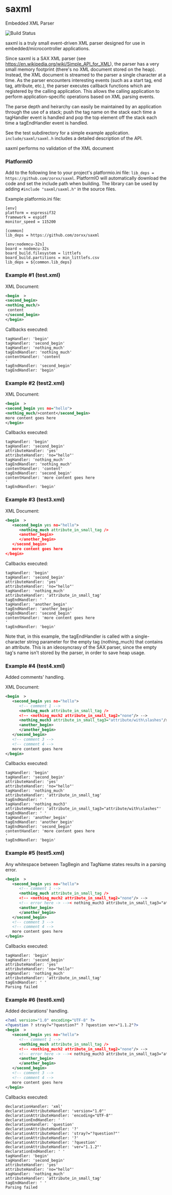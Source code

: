 # saxml
Embedded XML Parser

![Build Status](https://github.com/zorxx/saxml/actions/workflows/cmake.yml/badge.svg)

saxml is a truly small event-driven XML parser designed for use in embedded/microcontroller applications.

Since saxml is a SAX XML parser (see https://en.wikipedia.org/wiki/Simple_API_for_XML), the parser has a very small memory footprint (there's no XML document stored on the heap). Instead, the XML document is streamed to the parser a single character at a time. As the parser encounters interesting events (such as a start tag, end tag, attribute, etc.), the parser executes callback functions which are registered by the calling application. This allows the calling application to perform application-specific operations based on XML parsing events.

The parse depth and heirarchy can easily be maintained by an application through the use of a stack; push the tag name on the stack each time a tagHandler event is handled and pop the top element off the stack each time a tagEndHandler event is handled.

See the test subdirectory for a simple example application. `include/saxml/saxml.h` includes a detailed description of the API.

saxml performs no validation of the XML document

### PlatformIO

Add to the following line to your project's platformio.ini file: ``` lib_deps = https://github.com/zorxx/saxml ```.
PlatformIO will automatically download the code and set the include path when building. The library can be used by adding ```#include "saxml/saxml.h"``` in the source files.

Example platformio.ini file:
```
[env]
platform = espressif32
framework = espidf
monitor_speed = 115200

[common]
lib_deps = https://github.com/zorxx/saxml

[env:nodemcu-32s]
board = nodemcu-32s
board_build.filesystem = littlefs
board_build.partitions = min_littlefs.csv
lib_deps = ${common.lib_deps}
```

### Example #1 (test.xml)

XML Document:
```xml
<begin  >
<second_begin>
<nothing_much/>
 content
</second_begin>
</begin>
```
Callbacks executed:

```
tagHandler: 'begin'
tagHandler: 'second_begin'
tagHandler: 'nothing_much'
tagEndHandler: 'nothing_much'
contentHandler: 'content
'
tagEndHandler: 'second_begin'
tagEndHandler: 'begin'

```

### Example #2 (test2.xml)

XML Document:
```xml
<begin  >
<second_begin yes no="hello">
<nothing_much/>content</second_begin>
more content goes here
</begin>
```

Callbacks executed:
```
tagHandler: 'begin'
tagHandler: 'second_begin'
attributeHandler: 'yes'
attributeHandler: 'no="hello"'
tagHandler: 'nothing_much'
tagEndHandler: 'nothing_much'
contentHandler: 'content'
tagEndHandler: 'second_begin'
contentHandler: 'more content goes here
'
tagEndHandler: 'begin'
```

### Example #3 (test3.xml)

XML Document:
```xml
<begin  >
   <second_begin yes no="hello">
      <nothing_much attribute_in_small_tag />
      <another_begin>
      </another_begin>
   </second_begin>
   more content goes here
</begin>
```

Callbacks executed:
```
tagHandler: 'begin'
tagHandler: 'second_begin'
attributeHandler: 'yes'
attributeHandler: 'no="hello"'
tagHandler: 'nothing_much'
attributeHandler: 'attribute_in_small_tag'
tagEndHandler: ' '
tagHandler: 'another_begin'
tagEndHandler: 'another_begin'
tagEndHandler: 'second_begin'
contentHandler: 'more content goes here
'
tagEndHandler: 'begin'
```
Note that, in this example, the tagEndHandler is called with a single-character string parameter for the empty tag (nothing_much) that contains an attribute. This is an ideosyncrasy of the SAX parser, since the empty tag's name isn't stored by the parser, in order to save heap usage.

### Example #4 (test4.xml)

Added comments' handling.

XML Document:

``` xml
<begin  > 
   <second_begin yes no="hello">
      <!-- comment 1 -->
      <nothing_much attribute_in_small_tag />
      <!-- <nothing_much2 attribute_in_small_tag2="none"/> -->
      <nothing_much3 attribute_in_small_tag3="attribute/with\slashes"/>
      <another_begin>
      </another_begin>
   </second_begin>
   <!-- comment 3 -->
   <!-- comment 4 -->
   more content goes here
</begin>
```

Callbacks executed:

```
tagHandler: 'begin'
tagHandler: 'second_begin'
attributeHandler: 'yes'
attributeHandler: 'no="hello"'
tagHandler: 'nothing_much'
attributeHandler: 'attribute_in_small_tag'
tagEndHandler: ' '
tagHandler: 'nothing_much3'
attributeHandler: 'attribute_in_small_tag3="attribute/with\slashes"'
tagEndHandler: ' '
tagHandler: 'another_begin'
tagEndHandler: 'another_begin'
tagEndHandler: 'second_begin'
contentHandler: 'more content goes here
'
tagEndHandler: 'begin'
```

### Example #5 (test5.xml)

Any whitespace between TagBegin and TagName states results in a parsing error.

``` xml
<begin  > 
   <second_begin yes no="hello">
      <!-- comment 1 -->
      <nothing_much attribute_in_small_tag />
      <!-- <nothing_much2 attribute_in_small_tag2="none"/> -->
      <!-- error here -> -->< nothing_much3 attribute_in_small_tag3="attribute/with\slashes"/>
      <another_begin>
      </another_begin>
   </second_begin>
   <!-- comment 3 -->
   <!-- comment 4 -->
   more content goes here
</begin>

```

Callbacks executed:

```
tagHandler: 'begin'
tagHandler: 'second_begin'
attributeHandler: 'yes'
attributeHandler: 'no="hello"'
tagHandler: 'nothing_much'
attributeHandler: 'attribute_in_small_tag'
tagEndHandler: ' '
Parsing failed
```

### Example #6 (test6.xml)

Added declarations' handling.

``` xml
<?xml version="1.0" encoding="UTF-8" ?>
<?question ? stray?="?question?" ? ?question ver="1.1.2"?>
<begin  > 
   <second_begin yes no="hello">
      <!-- comment 1 -->
      <nothing_much attribute_in_small_tag />
      <!-- <nothing_much2 attribute_in_small_tag2="none"/> -->
      <!-- error here -> -->< nothing_much3 attribute_in_small_tag3="attribute/with\slashes"/>
      <another_begin>
      </another_begin>
   </second_begin>
   <!-- comment 3 -->
   <!-- comment 4 -->
   more content goes here
</begin>
```

Callbacks executed:

```
declarationHandler: 'xml'
declarationAttributeHandler: 'version="1.0"'
declarationAttributeHandler: 'encoding="UTF-8"'
declarationEndHandler: ' '
declarationHandler: 'question'
declarationAttributeHandler: '?'
declarationAttributeHandler: 'stray?="?question?"'
declarationAttributeHandler: '?'
declarationAttributeHandler: '?question'
declarationAttributeHandler: 'ver="1.1.2"'
declarationEndHandler: ' '
tagHandler: 'begin'
tagHandler: 'second_begin'
attributeHandler: 'yes'
attributeHandler: 'no="hello"'
tagHandler: 'nothing_much'
attributeHandler: 'attribute_in_small_tag'
tagEndHandler: ' '
Parsing failed
```